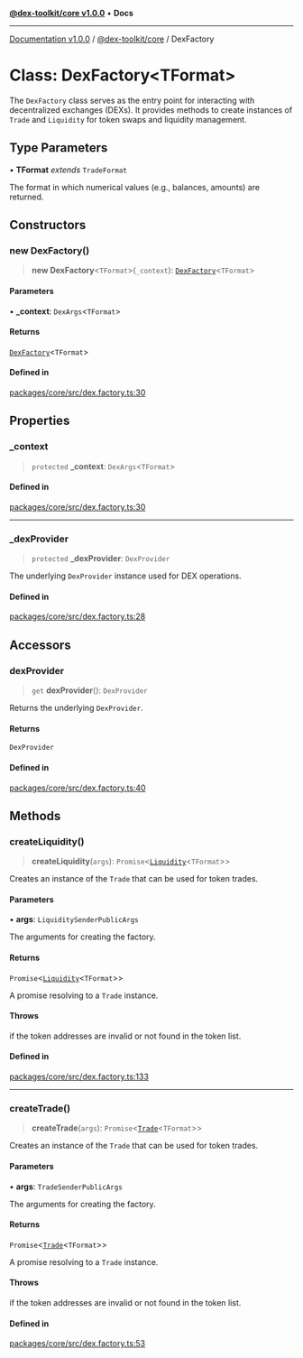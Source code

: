 [**@dex-toolkit/core v1.0.0**](../README.md) • **Docs**

***

[Documentation v1.0.0](../../../packages.md) / [@dex-toolkit/core](../README.md) / DexFactory

# Class: DexFactory\<TFormat\>

The `DexFactory` class serves as the entry point for interacting with decentralized exchanges (DEXs).
It provides methods to create instances of `Trade` and `Liquidity` for token swaps and liquidity management.

## Type Parameters

• **TFormat** *extends* `TradeFormat`

The format in which numerical values (e.g., balances, amounts) are returned.

## Constructors

### new DexFactory()

> **new DexFactory**\<`TFormat`\>(`_context`): [`DexFactory`](DexFactory.md)\<`TFormat`\>

#### Parameters

• **\_context**: `DexArgs`\<`TFormat`\>

#### Returns

[`DexFactory`](DexFactory.md)\<`TFormat`\>

#### Defined in

[packages/core/src/dex.factory.ts:30](https://github.com/niZmosis/dex-toolkit/blob/3d8b41b44787b30fbea5de3ab4737662ffb61bc8/packages/core/src/dex.factory.ts#L30)

## Properties

### \_context

> `protected` **\_context**: `DexArgs`\<`TFormat`\>

#### Defined in

[packages/core/src/dex.factory.ts:30](https://github.com/niZmosis/dex-toolkit/blob/3d8b41b44787b30fbea5de3ab4737662ffb61bc8/packages/core/src/dex.factory.ts#L30)

***

### \_dexProvider

> `protected` **\_dexProvider**: `DexProvider`

The underlying `DexProvider` instance used for DEX operations.

#### Defined in

[packages/core/src/dex.factory.ts:28](https://github.com/niZmosis/dex-toolkit/blob/3d8b41b44787b30fbea5de3ab4737662ffb61bc8/packages/core/src/dex.factory.ts#L28)

## Accessors

### dexProvider

> `get` **dexProvider**(): `DexProvider`

Returns the underlying `DexProvider`.

#### Returns

`DexProvider`

#### Defined in

[packages/core/src/dex.factory.ts:40](https://github.com/niZmosis/dex-toolkit/blob/3d8b41b44787b30fbea5de3ab4737662ffb61bc8/packages/core/src/dex.factory.ts#L40)

## Methods

### createLiquidity()

> **createLiquidity**(`args`): `Promise`\<[`Liquidity`](Liquidity.md)\<`TFormat`\>\>

Creates an instance of the `Trade` that can be used for token trades.

#### Parameters

• **args**: `LiquiditySenderPublicArgs`

The arguments for creating the factory.

#### Returns

`Promise`\<[`Liquidity`](Liquidity.md)\<`TFormat`\>\>

A promise resolving to a `Trade` instance.

#### Throws

if the token addresses are invalid or not found in the token list.

#### Defined in

[packages/core/src/dex.factory.ts:133](https://github.com/niZmosis/dex-toolkit/blob/3d8b41b44787b30fbea5de3ab4737662ffb61bc8/packages/core/src/dex.factory.ts#L133)

***

### createTrade()

> **createTrade**(`args`): `Promise`\<[`Trade`](Trade.md)\<`TFormat`\>\>

Creates an instance of the `Trade` that can be used for token trades.

#### Parameters

• **args**: `TradeSenderPublicArgs`

The arguments for creating the factory.

#### Returns

`Promise`\<[`Trade`](Trade.md)\<`TFormat`\>\>

A promise resolving to a `Trade` instance.

#### Throws

if the token addresses are invalid or not found in the token list.

#### Defined in

[packages/core/src/dex.factory.ts:53](https://github.com/niZmosis/dex-toolkit/blob/3d8b41b44787b30fbea5de3ab4737662ffb61bc8/packages/core/src/dex.factory.ts#L53)
